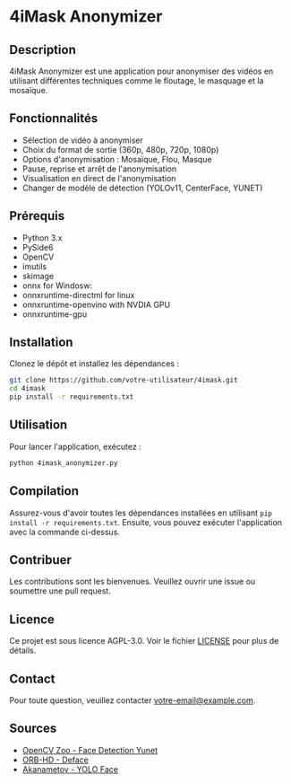# 4iMask Anonymizer

## Description
4iMask Anonymizer est une application pour anonymiser des vidéos en utilisant différentes techniques comme le floutage, le masquage et la mosaïque.

## Fonctionnalités

- Sélection de vidéo à anonymiser
- Choix du format de sortie (360p, 480p, 720p, 1080p)
- Options d'anonymisation : Mosaïque, Flou, Masque
- Pause, reprise et arrêt de l'anonymisation
- Visualisation en direct de l'anonymisation
- Changer de modèle de détection (YOLOv11, CenterFace, YUNET)

## Prérequis

- Python 3.x
- PySide6
- OpenCV
- imutils
- skimage
- onnx
for Windosw: 
- onnxruntime-directml
for linux
- onnxruntime-openvino
with NVDIA GPU
- onnxruntime-gpu

## Installation
Clonez le dépôt et installez les dépendances :
```sh
git clone https://github.com/votre-utilisateur/4imask.git
cd 4imask
pip install -r requirements.txt
```

## Utilisation
Pour lancer l'application, exécutez :
```sh
python 4imask_anonymizer.py
```

## Compilation
Assurez-vous d'avoir toutes les dépendances installées en utilisant `pip install -r requirements.txt`. Ensuite, vous pouvez exécuter l'application avec la commande ci-dessus.

## Contribuer
Les contributions sont les bienvenues. Veuillez ouvrir une issue ou soumettre une pull request.

## Licence
Ce projet est sous licence AGPL-3.0. Voir le fichier [LICENSE](./LICENSE) pour plus de détails.

## Contact
Pour toute question, veuillez contacter [votre-email@example.com](mailto:votre-email@example.com).

## Sources

- [OpenCV Zoo - Face Detection Yunet](https://github.com/opencv/opencv_zoo/tree/main/models/face_detection_yunet)
- [ORB-HD - Deface](https://github.com/ORB-HD/deface)
- [Akanametov - YOLO Face](https://github.com/akanametov/yolo-face)
